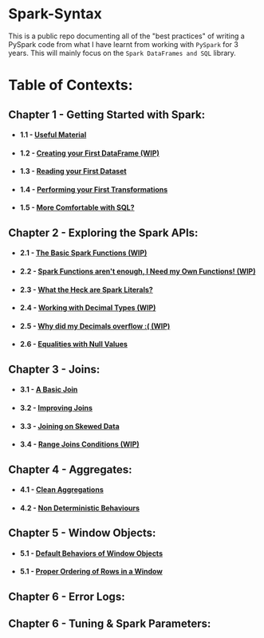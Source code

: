 # Spark-Syntax

This is a public repo documenting all of the "best practices" of writing a PySpark code from what I have learnt from working with `PySpark` for 3 years. This will mainly focus on the `Spark DataFrames and SQL` library.

# Table of Contexts:

## Chapter 1 - Getting Started with Spark:
* #### 1.1 - [Useful Material](https://github.com/ericxiao251/spark-syntax/blob/master/src/Chapter%201%20-%20Basics/Section%201%20-%20Useful%20Material.md)
* #### 1.2 - [Creating your First DataFrame (WIP)]()
* #### 1.3 - [Reading your First Dataset](https://github.com/ericxiao251/spark-syntax/blob/master/src/Chapter%201%20-%20Basics/Section%202%20-%20Reading%20your%20First%20Dataset.ipynb)
* #### 1.4 - [Performing your First Transformations](https://github.com/ericxiao251/spark-syntax/blob/master/src/Chapter%201%20-%20Basics/Section%203%20-%20Performing%20your%20First%20Transformations.ipynb)
* #### 1.5 - [More Comfortable with SQL?](https://github.com/ericxiao251/spark-syntax/blob/master/src/Chapter%201%20-%20Basics/Section%204%20-%20More%20Comfortable%20with%20SQL%3F.ipynb)

## Chapter 2 - Exploring the Spark APIs:
* #### 2.1 - [The Basic Spark Functions (WIP)]()
* #### 2.2 - [Spark Functions aren't enough, I Need my Own Functions! (WIP)]()
* #### 2.3 - [What the Heck are Spark Literals?](https://github.com/ericxiao251/spark-syntax/blob/master/src/Chapter%202%20-%20Exploring%20the%20Spark%20APIs/Section%203%20-%20What%20the%20Heck%20are%20Spark%20Literals%3F.ipynb)
* #### 2.4 - [Working with Decimal Types (WIP)]()
* #### 2.5 - [Why did my Decimals overflow :( (WIP)]()
* #### 2.6 - [Equalities with Null Values](https://github.com/ericxiao251/spark-syntax/blob/master/src/Chapter%202%20-%20Exploring%20the%20Spark%20APIs/Section%206%20-%20Equalities%20with%20Null%20Values.ipynb)

## Chapter 3 - Joins:
* #### 3.1 - [A Basic Join](https://github.com/ericxiao251/spark-syntax/blob/master/src/Chapter%203%20-%20Joins/Section%201%20-%20A%20Basic%20Join.ipynb)
* #### 3.2 - [Improving Joins](https://github.com/ericxiao251/spark-syntax/blob/master/src/Chapter%203%20-%20Joins/Section%202%20-%20Imporving%20Joins.ipynb)
* #### 3.3 - [Joining on Skewed Data](https://github.com/ericxiao251/spark-syntax/blob/master/src/Chapter%203%20-%20Joins/Section%203%20-%20Joins%20on%20Skewed%20Data.ipynb)
* #### 3.4 - [Range Joins Conditions (WIP)](https://github.com/ericxiao251/spark-syntax/blob/master/src/Chapter%203%20-%20Joins/Section%204%20-%20Range%20Join%20Conditions%20%5BTODO%5D.ipynb)

## Chapter 4 - Aggregates:
* #### 4.1 - [Clean Aggregations](https://github.com/ericxiao251/spark-syntax/blob/master/src/Chapter%203%20-%20Aggregates/Section%201%20-%20Clean%20Aggregations.ipynb)
* #### 4.2 - [Non Deterministic Behaviours](https://github.com/ericxiao251/spark-syntax/blob/master/src/Chapter%203%20-%20Aggregates/Section%202%20-%20Non%20Deterministic%20Behaviours.ipynb)

## Chapter 5 - Window Objects:
* #### 5.1 - [Default Behaviors of Window Objects](https://github.com/ericxiao251/spark-syntax/blob/master/src/Chapter%204%20-%20Window%20Objects/Section%201%20-%20Default%20Behaviors%20of%20Window%20Objects.ipynb)
* #### 5.1 - [Proper Ordering of Rows in a Window]()

## Chapter 6 - Error Logs:

## Chapter 6 - Tuning & Spark Parameters:
